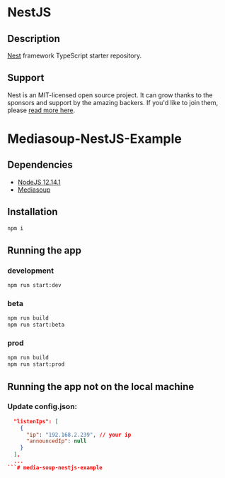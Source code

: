 # NestJS

## Description

[Nest](https://github.com/nestjs/nest) framework TypeScript starter repository.

## Support

Nest is an MIT-licensed open source project. It can grow thanks to the sponsors and support by the amazing backers. If you'd like to join them, please [read more here](https://docs.nestjs.com/support).

# Mediasoup-NestJS-Example

## Dependencies

* [NodeJS 12.14.1](https://www.ubuntuupdates.org/ppa/nodejs_12.x?dist=bionic)
* [Mediasoup](https://mediasoup.org/)

## Installation

```bash
npm i
```

## Running the app

### development

```bash
npm run start:dev
```

### beta

```bash
npm run build
npm run start:beta
```

### prod

```bash
npm run build
npm run start:prod
```

## Running the app not on the local machine

### Update config.json:

```json
  "listenIps": [
    {
      "ip": "192.168.2.239", // your ip
      "announcedIp": null
    }
  ],
  ...
```# media-soup-nestjs-example
